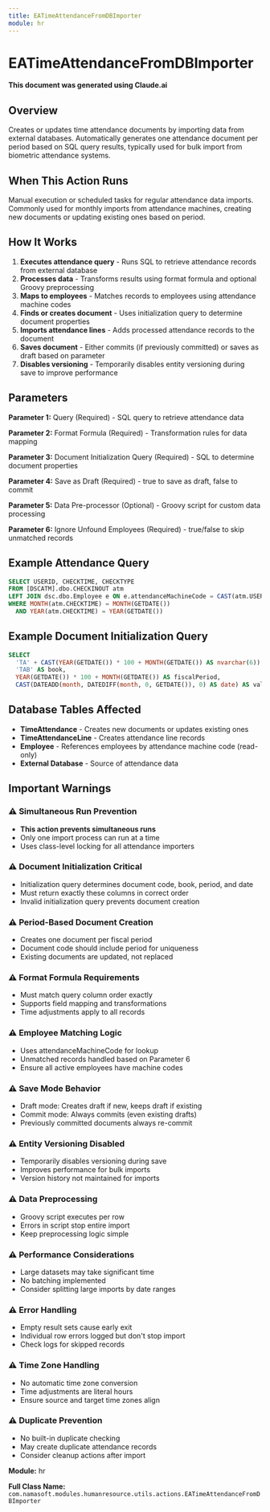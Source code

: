 ```yaml
---
title: EATimeAttendanceFromDBImporter
module: hr
---
```



<div class='entity-flows'>

# EATimeAttendanceFromDBImporter

**This document was generated using Claude.ai**

## Overview

Creates or updates time attendance documents by importing data from external databases. Automatically generates one attendance document per period based on SQL query results, typically used for bulk import from biometric attendance systems.

## When This Action Runs

Manual execution or scheduled tasks for regular attendance data imports. Commonly used for monthly imports from attendance machines, creating new documents or updating existing ones based on period.

## How It Works

1. **Executes attendance query** - Runs SQL to retrieve attendance records from external database
2. **Processes data** - Transforms results using format formula and optional Groovy preprocessing
3. **Maps to employees** - Matches records to employees using attendance machine codes
4. **Finds or creates document** - Uses initialization query to determine document properties
5. **Imports attendance lines** - Adds processed attendance records to the document
6. **Saves document** - Either commits (if previously committed) or saves as draft based on parameter
7. **Disables versioning** - Temporarily disables entity versioning during save to improve performance

## Parameters

**Parameter 1:** Query (Required) - SQL query to retrieve attendance data

**Parameter 2:** Format Formula (Required) - Transformation rules for data mapping

**Parameter 3:** Document Initialization Query (Required) - SQL to determine document properties

**Parameter 4:** Save as Draft (Required) - true to save as draft, false to commit

**Parameter 5:** Data Pre-processor (Optional) - Groovy script for custom data processing

**Parameter 6:** Ignore Unfound Employees (Required) - true/false to skip unmatched records

## Example Attendance Query

```sql
SELECT USERID, CHECKTIME, CHECKTYPE
FROM [DSCATM].dbo.CHECKINOUT atm 
LEFT JOIN dsc.dbo.Employee e ON e.attendanceMachineCode = CAST(atm.USERID AS nvarchar(50))
WHERE MONTH(atm.CHECKTIME) = MONTH(GETDATE()) 
  AND YEAR(atm.CHECKTIME) = YEAR(GETDATE())
```

## Example Document Initialization Query

```sql
SELECT 
  'TA' + CAST(YEAR(GETDATE()) * 100 + MONTH(GETDATE()) AS nvarchar(6)) AS code,
  'TAB' AS book,
  YEAR(GETDATE()) * 100 + MONTH(GETDATE()) AS fiscalPeriod,
  CAST(DATEADD(month, DATEDIFF(month, 0, GETDATE()), 0) AS date) AS valueDate
```

## Database Tables Affected

- **TimeAttendance** - Creates new documents or updates existing ones
- **TimeAttendanceLine** - Creates attendance line records
- **Employee** - References employees by attendance machine code (read-only)
- **External Database** - Source of attendance data

## Important Warnings

### ⚠️ Simultaneous Run Prevention
- **This action prevents simultaneous runs**
- Only one import process can run at a time
- Uses class-level locking for all attendance importers

### ⚠️ Document Initialization Critical
- Initialization query determines document code, book, period, and date
- Must return exactly these columns in correct order
- Invalid initialization query prevents document creation

### ⚠️ Period-Based Document Creation
- Creates one document per fiscal period
- Document code should include period for uniqueness
- Existing documents are updated, not replaced

### ⚠️ Format Formula Requirements
- Must match query column order exactly
- Supports field mapping and transformations
- Time adjustments apply to all records

### ⚠️ Employee Matching Logic
- Uses attendanceMachineCode for lookup
- Unmatched records handled based on Parameter 6
- Ensure all active employees have machine codes

### ⚠️ Save Mode Behavior
- Draft mode: Creates draft if new, keeps draft if existing
- Commit mode: Always commits (even existing drafts)
- Previously committed documents always re-commit

### ⚠️ Entity Versioning Disabled
- Temporarily disables versioning during save
- Improves performance for bulk imports
- Version history not maintained for imports

### ⚠️ Data Preprocessing
- Groovy script executes per row
- Errors in script stop entire import
- Keep preprocessing logic simple

### ⚠️ Performance Considerations
- Large datasets may take significant time
- No batching implemented
- Consider splitting large imports by date ranges

### ⚠️ Error Handling
- Empty result sets cause early exit
- Individual row errors logged but don't stop import
- Check logs for skipped records

### ⚠️ Time Zone Handling
- No automatic time zone conversion
- Time adjustments are literal hours
- Ensure source and target time zones align

### ⚠️ Duplicate Prevention
- No built-in duplicate checking
- May create duplicate attendance records
- Consider cleanup actions after import

**Module:** hr

**Full Class Name:** `com.namasoft.modules.humanresource.utils.actions.EATimeAttendanceFromDBImporter`


</div>